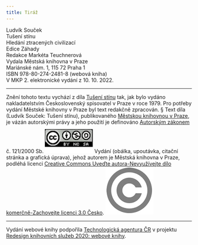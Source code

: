 ```yaml
---
title: Tiráž
---
```


Ludvík Souček    
Tušení stínu  
Hledání ztracených civilizací  
Edice Záhady  
Redakce Markéta Teuchnerová  
Vydala Městská knihovna v Praze  
Mariánské nám. 1, 115 72 Praha 1  
ISBN 978-80-274-2481-8 (webová kniha)  
V MKP 2. elektronické vydání z 10. 10. 2022.

***

Znění tohoto textu vychází z díla [Tušení stínu](https://search.mlp.cz/cz/titul/tuseni-stinu/167006/) tak, jak bylo vydáno nakladatelstvím Československý spisovatel v Praze v roce 1979. Pro potřeby vydání Městské knihovny v Praze byl text redakčně zpracován.
§
Text díla (Ludvík Souček: Tušení stínu), publikovaného [Městskou knihovnou v Praze](https://www.mlp.cz/cz/), je vázán autorskými právy a jeho použití je definováno [Autorským zákonem](https://www.mkcr.cz/predpisy-zakonu-709.html) č. 121/2000 Sb.
![image001.jpg](./resources/image001_fmt.jpeg)
Vydání (obálka, upoutávka, citační stránka a grafická úprava), jehož autorem je Městská knihovna v Praze, podléhá licenci [Creative Commons Uveďte autora-Nevyužívejte dílo komerčně-Zachovejte licenci 3.0 Česko](https://creativecommons.org/licenses/by-nc-sa/3.0/cz/).
![image002.jpg](./resources/image002_fmt.jpeg)

***

Vydání webové knihy podpořila [Technologická agentura ČR](https://www.tacr.cz/) v projektu [Redesign knihovních služeb 2020: webové knihy](https://starfos.tacr.cz/cs/project/TL04000391).